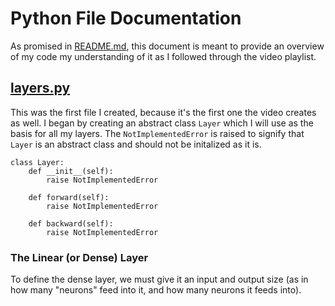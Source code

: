 # Python File Documentation

As promised in [README.md](README.md), this document is meant to provide an overview of my code my understanding of it as I followed through the video playlist.

## [layers.py](layers.py)

This was the first file I created, because it's the first one the video creates as well. I began by creating an abstract class ```Layer``` which I will use as the basis for all my layers. The ```NotImplementedError``` is raised to signify that ```Layer``` is an abstract class and should not be initalized as it is.

```
class Layer:
    def __init__(self):
        raise NotImplementedError

    def forward(self):
        raise NotImplementedError

    def backward(self):
        raise NotImplementedError
```

### The Linear (or Dense) Layer

To define the dense layer, we must give it an input and output size (as in how many "neurons" feed into it, and how many neurons it feeds into). 
